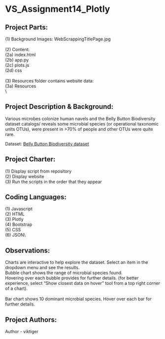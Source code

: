 # VS_Assignment14_Plotly


## **Project Parts:**
(1) Background Images: WebScrappingTitlePage.jpg\
\
(2) Content:\
(2a) index.html\
(2b) app.py\
(2c) plots.js\
(2d) css\
\
(3) Resources folder contains website data:\
(3a) Resources\
\
## **Project Description & Background:**
Various microbes colonize human navels and the Belly Button Biodiversity dataset catalogs/ reveals some microbial species (or operational taxonomic units OTUs), were present in >70% of people and other OTUs were quite rare.

Dataset: [Belly Button Biodiversity dataset](http://robdunnlab.com/projects/belly-button-biodiversity/)

## **Project Charter:**
(1) Display script from repository\
(2) Display website\
(3) Run the scripts in the order that they appear

## **Coding Languages:**
(1) Javascript\
(2) HTML\
(3) Plotly\
(4) Bootstrap\
(5) CSS\
(6) JSON\

## **Observations:**
Charts are interactive to help explore the dataset. Select an item in the dropdown menu and see the results.
\
Bubble chart shows the range of microbial species found. \
Hovering over each bubble provides for further details. (for better experience, select “Show closest data on hover” tool from a top right corner of a chart). \
\
Bar chart shows 10 dominant microbial species. Hover over each bar for further details.

## **Project Authors:**
Author - viktiger
